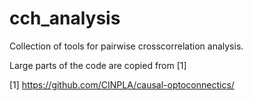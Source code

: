 # cch_analysis
Collection of tools for pairwise crosscorrelation analysis.

Large parts of the code are copied from [1]

[1] https://github.com/CINPLA/causal-optoconnectics/
